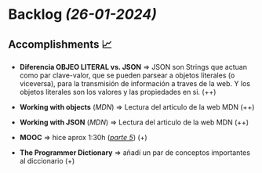 # Backlog *(26-01-2024)*

## Accomplishments :chart_with_upwards_trend:

- **Diferencia OBJEO LITERAL vs. JSON** => JSON son Strings que actuan como par clave-valor, que se pueden parsear a objetos literales (o viceversa), para la transmisión de información a traves de la web. Y los objetos literales son los valores y las propiedades en si. (++)

- **Working with objects** (*MDN*) => Lectura del articulo de la web MDN (++)

- **Working with JSON** (*MDN*) => Lectura del articulo de la web MDN (++)

- **MOOC** => hice aprox 1:30h (*<u>parte 5</u>*) (+)

- **The Programmer Dictionary** => añadí un par de conceptos importantes al diccionario (+)
